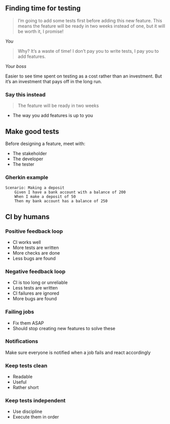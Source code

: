 ## Finding time for testing
>I’m going to add some tests first before adding this new feature. This means the feature will be ready in two weeks instead of one, but it will be worth it, I promise!   

*You*

> Why? It’s a waste of time! I don’t pay you to write tests, I pay you to add features.  

*Your boss*

Easier to see time spent on testing as a cost rather than an investment. But it’s an investment that pays off in the long run.

### Say this instead
> The feature will be ready in two weeks
- The way you add features is up to you

## Make good tests
Before designing a feature, meet with:
- The stakeholder
- The developer
- The tester

### Gherkin example
```gherkin
Scenario: Making a deposit
    Given I have a bank account with a balance of 200
    When I make a deposit of 50
    Then my bank account has a balance of 250
```

## CI by humans
### Positive feedback loop
- CI works well
- More tests are written
- More checks are done
- Less bugs are found
### Negative feedback loop
- CI is too long or unreliable
- Less tests are written
- CI failures are ignored
- More bugs are found
### Failing jobs
- Fix them ASAP
- Should stop creating new features to solve these
### Notifications
Make sure everyone is notified when a job fails and react accordingly
### Keep tests clean
- Readable
- Useful
- Rather short
### Keep tests independent
- Use discipline
- Execute them in order